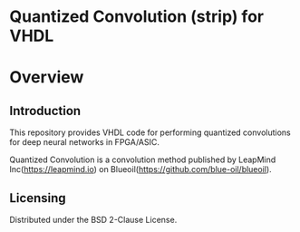 Quantized Convolution (strip) for VHDL
======================================

# Overview

## Introduction

This repository provides VHDL code for performing quantized convolutions for deep neural networks in FPGA/ASIC.

Quantized Convolution is a convolution method published by LeapMind Inc(https://leapmind.io) on Blueoil(https://github.com/blue-oil/blueoil).

## Licensing

Distributed under the BSD 2-Clause License.

